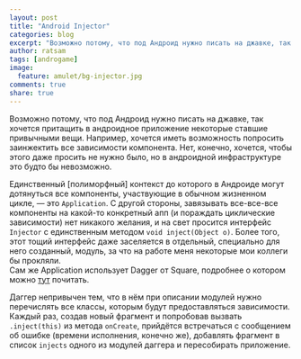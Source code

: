 ```yaml
---
layout: post
title: "Android Injector"
categories: blog
excerpt: "Возможно потому, что под Андроид нужно писать на джавке, так хочется притащить в андроидное приложение некоторые ставшие привычными вещи."
author: ratsam
tags: [androgame]
image:
  feature: amulet/bg-injector.jpg
comments: true
share: true
---
```


Возможно потому, что под Андроид нужно писать на джавке, так хочется притащить в андроидное приложение некоторые ставшие привычными вещи. Например, хочется иметь возможность попросить заинжектить все зависимости компонента. Нет, конечно, хочется, чтобы этого даже просить не нужно было, но в андроидной инфраструктуре это будто бы невозможно.  

Единственный [полиморфный] контекст до которого в Андроиде могут дотянуться все компоненты, участвующие в обычном жизненном цикле, — это `Application`. С другой стороны, завязывать все-все-все компоненты на какой-то конкретный апп (и пораждать циклические зависимости) нет никакого желания, и на свет просится интерфейс `Injector` с единственным методом `void inject(Object o)`. Более того, этот тощий интерфейс даже заселяется в отдельный, специально для него созданный, модуль, за что на работе меня некоторые мои коллеги бы прокляли.  
Сам же Application использует Dagger от Square, подробнее о котором можно [тут](http://square.github.io/dagger/) почитать.  

Даггер непривычен тем, что в нём при описании модулей нужно перечислять все классы, которым будут предоставляться зависимости. Каждый раз, создав новый фрагмент и попробовав вызвать `.inject(this)` из метода `onCreate`, прийдётся встречаться с сообщением об ошибке (времени исполнения, конечно же), добавлять фрагмент в список `injects` одного из модулей даггера и пересобирать приложение.  
